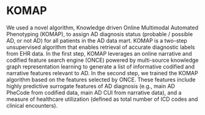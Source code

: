 # KOMAP

We used a novel algorithm, Knowledge driven Online Multimodal Automated Phenotyping (KOMAP), to assign AD diagnosis status (probable / possible AD, or not AD) for all patients in the AD data mart. KOMAP is a two-step unsupervised algorithm that enables retrieval of accurate diagnostic labels from EHR data. In the first step, KOMAP leverages an online narrative and codified feature search engine (ONCE) powered by multi-source knowledge graph representation learning to generate a list of informative codified and narrative features relevant to AD. In the second step, we trained the KOMAP algorithm based on the features selected by ONCE. These features include highly predictive surrogate features of AD diagnosis (e.g., main AD PheCode from codified data, main AD CUI from narrative data), and a measure of healthcare utilization (defined as total number of ICD codes and clinical encounters). 
